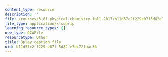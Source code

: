 ```yaml
---
content_type: resource
description: ''
file: /courses/5-61-physical-chemistry-fall-2017/b11d57c2f229e07f5d82e7dc721aac36_QkMB_0jOvVA.srt
file_type: application/x-subrip
learning_resource_types: []
ocw_type: OCWFile
resourcetype: Other
title: 3play caption file
uid: b11d57c2-f229-e07f-5d82-e7dc721aac36
---
```

